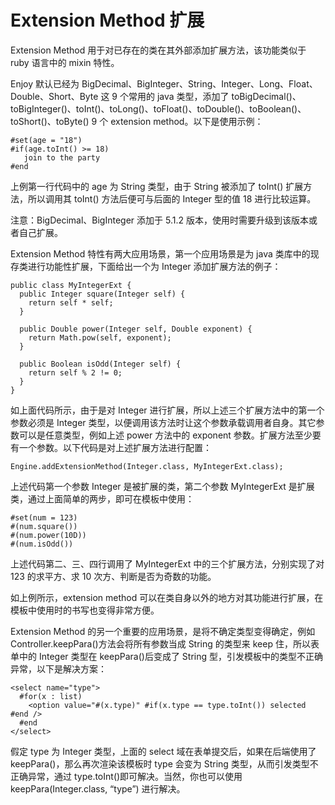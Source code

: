 # Extension Method 扩展

Extension Method 用于对已存在的类在其外部添加扩展方法，该功能类似于 ruby 语言中的 mixin 特性。

Enjoy 默认已经为 BigDecimal、BigInteger、String、Integer、Long、Float、Double、Short、Byte 这 9 个常用的 java 类型，添加了 toBigDecimal()、toBigInteger()、toInt()、toLong()、toFloat()、toDouble()、toBoolean()、toShort()、toByte() 9 个 extension method。以下是使用示例：

```
#set(age = "18")
#if(age.toInt() >= 18)
   join to the party
#end
```

上例第一行代码中的 age 为 String 类型，由于 String 被添加了 toInt() 扩展方法，所以调用其 toInt() 方法后便可与后面的 Integer 型的值 18 进行比较运算。

注意：BigDecimal、BigInteger 添加于 5.1.2 版本，使用时需要升级到该版本或者自己扩展。

Extension Method 特性有两大应用场景，第一个应用场景是为 java 类库中的现存类进行功能性扩展，下面给出一个为 Integer 添加扩展方法的例子：

```
public class MyIntegerExt {
  public Integer square(Integer self) {
    return self * self;
  }

  public Double power(Integer self, Double exponent) {
    return Math.pow(self, exponent);
  }

  public Boolean isOdd(Integer self) {
    return self % 2 != 0;
  }
}
```

如上面代码所示，由于是对 Integer 进行扩展，所以上述三个扩展方法中的第一个参数必须是 Integer 类型，以便调用该方法时让这个参数承载调用者自身。其它参数可以是任意类型，例如上述 power 方法中的 exponent 参数。扩展方法至少要有一个参数。以下代码是对上述扩展方法进行配置：

```
Engine.addExtensionMethod(Integer.class, MyIntegerExt.class);
```

上述代码第一个参数 Integer 是被扩展的类，第二个参数 MyIntegerExt 是扩展类，通过上面简单的两步，即可在模板中使用：

```
#set(num = 123)
#(num.square())
#(num.power(10D))
#(num.isOdd())
```

上述代码第二、三、四行调用了 MyIntegerExt 中的三个扩展方法，分别实现了对 123 的求平方、求 10 次方、判断是否为奇数的功能。

如上例所示，extension method 可以在类自身以外的地方对其功能进行扩展，在模板中使用时的书写也变得非常方便。

Extension Method 的另一个重要的应用场景，是将不确定类型变得确定，例如 Controller.keepPara()方法会将所有参数当成 String 的类型来 keep 住，所以表单中的 Integer 类型在 keepPara()后变成了 String 型，引发模板中的类型不正确异常，以下是解决方案：

```
<select name="type">
  #for(x : list)
    <option value="#(x.type)" #if(x.type == type.toInt()) selected #end />
  #end
</select>
```

假定 type 为 Integer 类型，上面的 select 域在表单提交后，如果在后端使用了 keepPara()，那么再次渲染该模板时 type 会变为 String 类型，从而引发类型不正确异常，通过 type.toInt()即可解决。当然，你也可以使用 keepPara(Integer.class, “type”) 进行解决。
